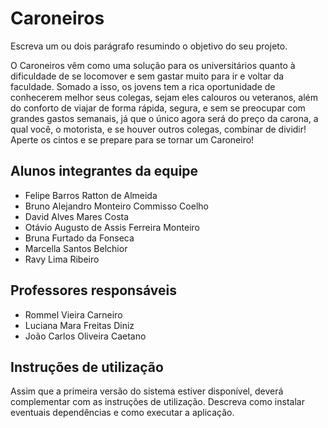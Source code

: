 # Caroneiros

Escreva um ou dois parágrafo resumindo o objetivo do seu projeto.

O Caroneiros vêm como uma solução para os universitários quanto à dificuldade de se locomover e sem gastar muito para ir e voltar da faculdade.
Somado a isso, os jovens tem a rica oportunidade de conhecerem melhor seus colegas, sejam eles calouros ou veteranos, além do conforto de viajar de forma rápida, segura, e sem se preocupar com grandes gastos semanais, 
já que o único agora será do preço da carona, a qual você, o motorista, e se houver outros colegas, combinar de dividir!
Aperte os cintos e se prepare para se tornar um Caroneiro!

## Alunos integrantes da equipe

* Felipe Barros Ratton de Almeida
* Bruno Alejandro Monteiro Commisso Coelho 
* David Alves Mares Costa 
* Otávio Augusto de Assis Ferreira Monteiro 
* Bruna Furtado da Fonseca
* Marcella Santos Belchior
* Ravy Lima Ribeiro 

## Professores responsáveis

* Rommel Vieira Carneiro
* Luciana Mara Freitas Diniz
* João Carlos Oliveira Caetano

## Instruções de utilização

Assim que a primeira versão do sistema estiver disponível, deverá complementar com as instruções de utilização. Descreva como instalar eventuais dependências e como executar a aplicação.
